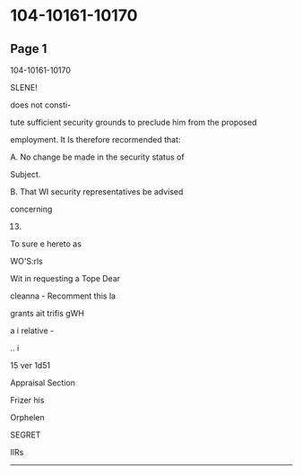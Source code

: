# 104-10161-10170

## Page 1

104-10161-10170

SLENE!

does not consti-

tute sufficient security grounds to preclude him from the proposed

employment. It Is therefore recormended that:

A. No change be made in the security status of

Subject.

B. That WI security representatives be advised

concerning

13.

To sure e hereto as

WO'S:rls

Wit in requesting a Tope Dear

cleanna - Recomment this la

grants ait trifis gWH

a i relative -

.. i

15 ver 1d51

Appraisal Section

Frizer his

Orphelen

SEGRET

IlRs

---

